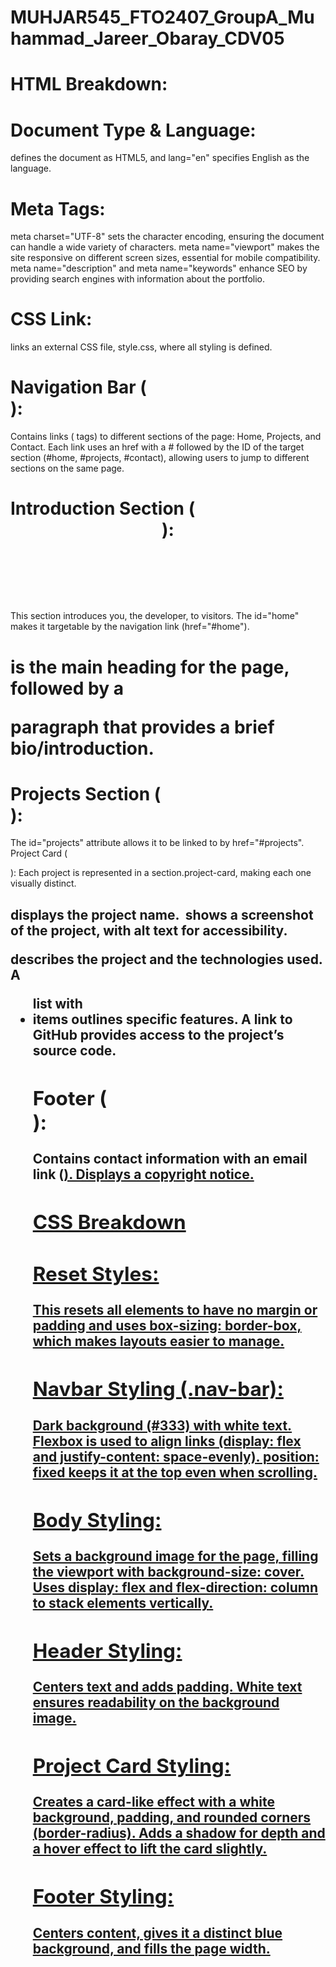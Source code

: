 # MUHJAR545_FTO2407_GroupA_Muhammad_Jareer_Obaray_CDV05

# HTML Breakdown:
# Document Type & Language:
<!DOCTYPE html> defines the document as HTML5, and lang="en" specifies English as the language.

# Meta Tags:
meta charset="UTF-8" sets the character encoding, ensuring the document can handle a wide variety of characters.
meta name="viewport" makes the site responsive on different screen sizes, essential for mobile compatibility.
meta name="description" and meta name="keywords" enhance SEO by providing search engines with information about the portfolio.

# CSS Link: 
<link rel="stylesheet" href="style.css"> links an external CSS file, style.css, where all styling is defined.

# Navigation Bar (<nav>):
Contains links (<a> tags) to different sections of the page: Home, Projects, and Contact.
Each link uses an href with a # followed by the ID of the target section (#home, #projects, #contact), allowing users to jump to different sections on the same page.

# Introduction Section (<header>):
This section introduces you, the developer, to visitors. The id="home" makes it targetable by the navigation link (href="#home").
<h1> is the main heading for the page, followed by a <p> paragraph that provides a brief bio/introduction.

# Projects Section (<main>):
The id="projects" attribute allows it to be linked to by href="#projects".
Project Card (<section class="project-card">):
Each project is represented in a section.project-card, making each one visually distinct.
<h2> displays the project name.
<img> shows a screenshot of the project, with alt text for accessibility.
<p> describes the project and the technologies used.
A <ul> list with <li> items outlines specific features.
A link to GitHub provides access to the project’s source code.

# Footer (<footer>):
Contains contact information with an email link (<a href="mailto:...">).
Displays a copyright notice.

# CSS Breakdown

# Reset Styles: 
This resets all elements to have no margin or padding and uses box-sizing: border-box, which makes layouts easier to manage.

# Navbar Styling (.nav-bar):
Dark background (#333) with white text.
Flexbox is used to align links (display: flex and justify-content: space-evenly).
position: fixed keeps it at the top even when scrolling.

# Body Styling:
Sets a background image for the page, filling the viewport with background-size: cover.
Uses display: flex and flex-direction: column to stack elements vertically.

# Header Styling:
Centers text and adds padding.
White text ensures readability on the background image.

# Project Card Styling:
Creates a card-like effect with a white background, padding, and rounded corners (border-radius).
Adds a shadow for depth and a hover effect to lift the card slightly.

# Footer Styling:
Centers content, gives it a distinct blue background, and fills the page width.
